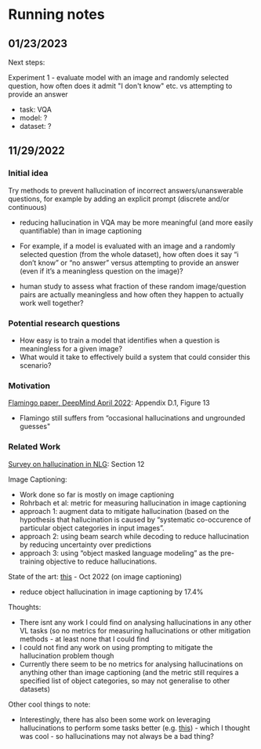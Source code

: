 # Running notes

## 01/23/2023

Next steps:

Experiment 1 - evaluate model with an image and randomly selected question, how often does it admit "I don't know" etc. vs attempting to provide an answer

- task: VQA
- model: ?
- dataset: ?

## 11/29/2022

### Initial idea

Try methods to prevent hallucination of incorrect answers/unanswerable questions, for example by adding an explicit prompt (discrete and/or continuous)

- reducing hallucination in VQA may be more meaningful (and more easily quantifiable) than in image captioning

- For example, if a model is evaluated with an image and a randomly selected question (from the whole dataset), how often does it say “i don’t know” or “no answer” versus attempting to provide an answer (even if it’s a meaningless question on the image)?

- human study to assess what fraction of these random image/question pairs are actually meaningless and how often they happen to actually work well together?

### Potential research questions

- How easy is to train a model that identifies when a question is meaningless for a given image?
- What would it take to effectively build a system that could consider this scenario?

### Motivation

[Flamingo paper, DeepMind April 2022](https://arxiv.org/pdf/2204.14198.pdf): Appendix D.1, Figure 13

- Flamingo still suffers from “occasional hallucinations and ungrounded guesses"

### Related Work

[Survey on hallucination in NLG](https://arxiv.org/pdf/2202.03629.pdf): Section 12

Image Captioning:

- Work done so far is mostly on image captioning
- Rohrbach et al: metric for measuring hallucination in image captioning
- approach 1: augment data to mitigate hallucination (based on the hypothesis that hallucination is caused by “systematic co-occurence of particular object categories in input images”.
- approach 2: using beam search while decoding to reduce hallucination by reducing uncertainty over predictions
- approach 3: using “object masked language modeling” as the pre-training objective to reduce hallucinations.

State of the art: [this](https://arxiv.org/pdf/2210.07688.pdf) - Oct 2022 (on image captioning)

- reduce object hallucination in image captioning by 17.4%

Thoughts:

- There isnt any work I could find on analysing hallucinations in any other VL tasks (so no metrics for measuring hallucinations or other mitigation methods - at least none that I could find
- I could not find any work on using prompting to mitigate the hallucination problem though
- Currently there seem to be no metrics for analysing hallucinations on anything other than image captioning (and the metric still requires a specified list of object categories, so may not generalise to other datasets)

Other cool things to note:

- Interestingly, there has also been some work on leveraging hallucinations to perform some tasks better (e.g. [this](https://aclanthology.org/2022.acl-long.373/)) - which I thought was cool - so hallucinations may not always be a bad thing?
